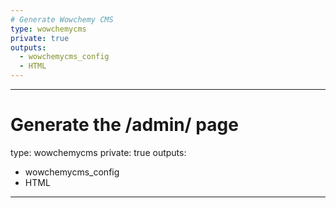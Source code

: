 ```yaml
---
# Generate Wowchemy CMS
type: wowchemycms
private: true
outputs:
  - wowchemycms_config
  - HTML
---
```



---
# Generate the /admin/ page
type: wowchemycms
private: true
outputs:
  - wowchemycms_config
  - HTML
---
